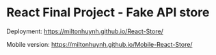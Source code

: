 # React Final Project - Fake API store

Deployment: https://miltonhuynh.github.io/React-Store/

Mobile version: https://miltonhuynh.github.io/Mobile-React-Store/
